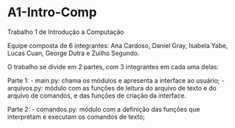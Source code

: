 # A1-Intro-Comp
Trabalho 1 de Introdução a Computação

Equipe composta de 6 integrantes: Ana Cardoso, Daniel Gray, Isabela Yabe, Lucas Cuan, George Dutra e Zuilho Segundo.

O trabalho se divide em 2 partes, com 3 integrantes em cada uma delas:

Parte 1: 
    - main.py: chama os módulos e apresenta a interface ao usuário;
    - arquivos.py: módulo com as funções de leitura do arquivo de texto e do arquivo de comandos, e das funções de criação da interface.

Parte 2:
    - comandos.py: módulo com a definição das funções que interpretam e executam os comandos de texto;
